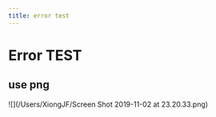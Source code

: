 ```yaml
---
title: error test
---
```


# Error TEST

## use png

![](/Users/XiongJF/Screen Shot 2019-11-02 at 23.20.33.png)